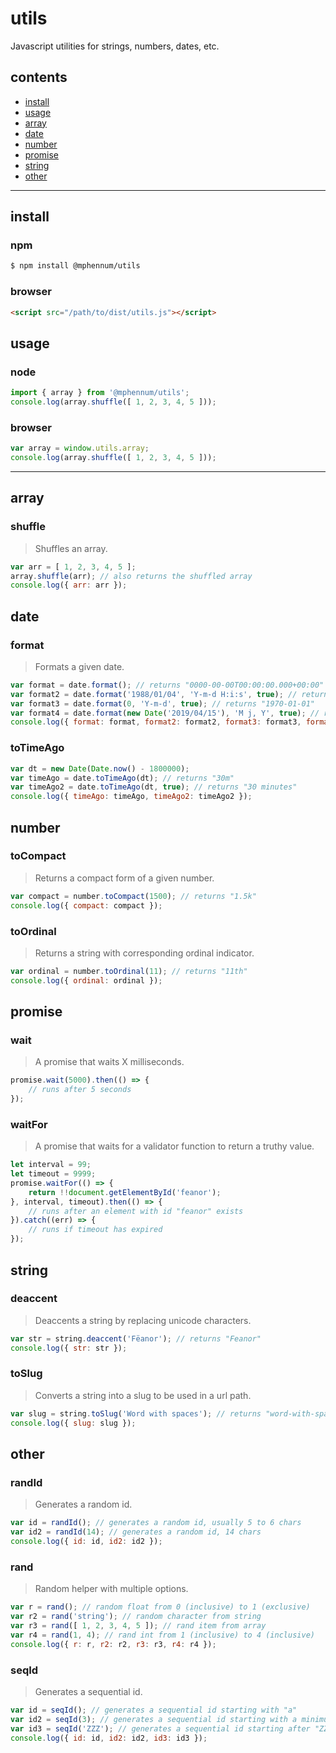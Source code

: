# utils

Javascript utilities for strings, numbers, dates, etc.

## contents

- [install](#install)
- [usage](#usage)
- [array](#array)
- [date](#date)
- [number](#number)
- [promise](#promise)
- [string](#string)
- [other](#other)

* * *

## install

### npm

```bash
$ npm install @mphennum/utils
```

### browser

```html
<script src="/path/to/dist/utils.js"></script>
```

## usage

### node

```js
import { array } from '@mphennum/utils';
console.log(array.shuffle([ 1, 2, 3, 4, 5 ]));
```

### browser

```js
var array = window.utils.array;
console.log(array.shuffle([ 1, 2, 3, 4, 5 ]));
```

* * *

## array

### shuffle

> Shuffles an array.

```js
var arr = [ 1, 2, 3, 4, 5 ];
array.shuffle(arr); // also returns the shuffled array
console.log({ arr: arr });
```

## date

### format

> Formats a given date.

```js
var format = date.format(); // returns "0000-00-00T00:00:00.000+00:00" format for current timestamp
var format2 = date.format('1988/01/04', 'Y-m-d H:i:s', true); // returns "1988-01-04 00:00:00", true for utc
var format3 = date.format(0, 'Y-m-d', true); // returns "1970-01-01"
var format4 = date.format(new Date('2019/04/15'), 'M j, Y', true); // returns "April 15, 2019"
console.log({ format: format, format2: format2, format3: format3, format4: format4 });
```

### toTimeAgo

```js
var dt = new Date(Date.now() - 1800000);
var timeAgo = date.toTimeAgo(dt); // returns "30m"
var timeAgo2 = date.toTimeAgo(dt, true); // returns "30 minutes"
console.log({ timeAgo: timeAgo, timeAgo2: timeAgo2 });
````

## number

### toCompact

> Returns a compact form of a given number.

```js
var compact = number.toCompact(1500); // returns "1.5k"
console.log({ compact: compact });
```

### toOrdinal

> Returns a string with corresponding ordinal indicator.

```js
var ordinal = number.toOrdinal(11); // returns "11th"
console.log({ ordinal: ordinal });
```

## promise

### wait

> A promise that waits X milliseconds.

```js
promise.wait(5000).then(() => {
	// runs after 5 seconds
});
```

### waitFor

> A promise that waits for a validator function to return a truthy value.

```js
let interval = 99;
let timeout = 9999;
promise.waitFor(() => {
	return !!document.getElementById('feanor');
}, interval, timeout).then(() => {
	// runs after an element with id "feanor" exists
}).catch((err) => {
	// runs if timeout has expired
});
```

## string

### deaccent

> Deaccents a string by replacing unicode characters.

```js
var str = string.deaccent('Fëanor'); // returns "Feanor"
console.log({ str: str });
```

### toSlug

> Converts a string into a slug to be used in a url path.

```js
var slug = string.toSlug('Word with spaces'); // returns "word-with-spaces"
console.log({ slug: slug });
```

## other

### randId

> Generates a random id.

```js
var id = randId(); // generates a random id, usually 5 to 6 chars
var id2 = randId(14); // generates a random id, 14 chars
console.log({ id: id, id2: id2 });
```

### rand

> Random helper with multiple options.

```js
var r = rand(); // random float from 0 (inclusive) to 1 (exclusive)
var r2 = rand('string'); // random character from string
var r3 = rand([ 1, 2, 3, 4, 5 ]); // rand item from array
var r4 = rand(1, 4); // rand int from 1 (inclusive) to 4 (inclusive)
console.log({ r: r, r2: r2, r3: r3, r4: r4 });
```

### seqId

> Generates a sequential id.

```js
var id = seqId(); // generates a sequential id starting with "a"
var id2 = seqId(3); // generates a sequential id starting with a minimum length of 3 -- "aaa"
var id3 = seqId('ZZZ'); // generates a sequential id starting after "ZZZ" -- "ZZ0"
console.log({ id: id, id2: id2, id3: id3 });
```
